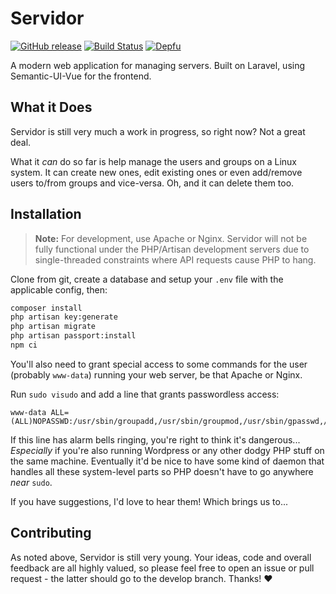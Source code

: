 # Servidor

[![GitHub release](https://img.shields.io/github/tag/dshoreman/servidor.svg?label=release)](https://github.com/dshoreman/servidor/releases)
[![Build Status](https://travis-ci.com/dshoreman/servidor.svg?branch=develop)](https://travis-ci.com/dshoreman/servidor)
[![Depfu](https://badges.depfu.com/badges/2c958ee33ec51367189f2762a8814dc5/count.svg)](https://depfu.com/github/dshoreman/servidor?project_id=5912)

A modern web application for managing servers.
Built on Laravel, using Semantic-UI-Vue for the frontend.

## What it Does
Servidor is still very much a work in progress, so right now? Not a great deal.

What it *can* do so far is help manage the users and groups on a Linux system.
It can create new ones, edit existing ones or even add/remove users to/from groups
and vice-versa. Oh, and it can delete them too.

## Installation

> **Note:** For development, use Apache or Nginx.
> Servidor will not be fully functional under the PHP/Artisan development servers
> due to single-threaded constraints where API requests cause PHP to hang.

Clone from git, create a database and setup your `.env` file with the applicable config, then:
```sh
composer install
php artisan key:generate
php artisan migrate
php artisan passport:install
npm ci
```

You'll also need to grant special access to some commands for the user (probably `www-data`) running your web server, be that Apache or Nginx.

Run `sudo visudo` and add a line that grants passwordless access:
```
www-data ALL=(ALL)NOPASSWD:/usr/sbin/groupadd,/usr/sbin/groupmod,/usr/sbin/gpasswd,/usr/sbin/groupdel,/usr/sbin/useradd,/usr/sbin/usermod,/usr/sbin/userdel
```

If this line has alarm bells ringing, you're right to think it's dangerous...
*Especially* if you're also running Wordpress or any other dodgy PHP stuff
on the same machine. Eventually it'd be nice to have some kind of daemon that handles
all these system-level parts so PHP doesn't have to go anywhere *near* `sudo`.

If you have suggestions, I'd love to hear them! Which brings us to...

## Contributing

As noted above, Servidor is still very young. Your ideas, code and overall feedback are all
highly valued, so please feel free to open an issue or pull request - the latter should
go to the develop branch. Thanks! :heart:
